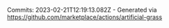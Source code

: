 Commits: 2023-02-21T12:19:13.082Z - Generated via https://github.com/marketplace/actions/artificial-grass
<br>
